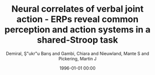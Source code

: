 ---
layout: post
title: Neural correlates of verbal joint action - ERPs reveal common perception and action systems in a shared-Stroop task

date: 1996-01-01 00:00
author: Demiral, Ş\"ukr\"u Barış and Gambi, Chiara and Nieuwland, Mante S and Pickering, Martin J
tags: ["erp","joint action","language","shared representations","stroop"]
journal: Brain Research

link: https://doi.org/10.1016/j.brainres.2016.08.025

year: 2016
---